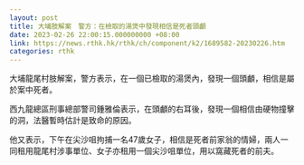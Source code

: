 ```yaml
---
layout: post
title: 大埔肢解案　警方：在檢取的湯煲中發現相信是死者頭顱
date: 2023-02-26 22:00:15.000000000 +08:00
link: https://news.rthk.hk/rthk/ch/component/k2/1689582-20230226.htm
categories: rthk
---
```


大埔龍尾村肢解案，警方表示，在一個已檢取的湯煲內，發現一個頭顱，相信是屬於案中死者。

西九龍總區刑事總部警司鍾雅倫表示，在頭顱的右耳後，發現一個相信由硬物撞擊的洞，法醫暫時估計是致命的原因。

他又表示，下午在尖沙咀拘捕一名47歲女子，相信是死者前家翁的情婦，兩人一同租用龍尾村涉事單位、女子亦租用一個尖沙咀單位，用以窩藏死者的前夫。
